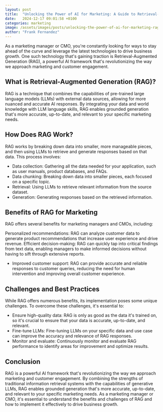 ```yaml
---
layout: post
title:  "Unlocking the Power of AI for Marketing: A Guide to Retrieval-Augmented Generation (RAG)"
date:   2024-12-17 09:01:58 +0100
categories: marketing
image: /assets/images/posts/unlocking-the-power-of-ai-for-marketing-rag.jpeg 
author: "Frank Fernandez"
---
```

As a marketing manager or CMO, you're constantly looking for ways to stay ahead of the curve and leverage the latest technologies to drive business growth. One such technology that's gaining traction is Retrieval-Augmented Generation (RAG), a powerful AI framework that's revolutionizing the way we approach marketing and customer engagement.

## What is Retrieval-Augmented Generation (RAG)?

RAG is a technique that combines the capabilities of pre-trained large language models (LLMs) with external data sources, allowing for more nuanced and accurate AI responses. By integrating your data and world knowledge with LLM language skills, RAG enables grounded generation that's more accurate, up-to-date, and relevant to your specific marketing needs.

## How Does RAG Work?

RAG works by breaking down data into smaller, more manageable pieces, and then using LLMs to retrieve and generate responses based on that data. This process involves:

- Data collection: Gathering all the data needed for your application, such as user manuals, product databases, and FAQs.
- Data chunking: Breaking down data into smaller pieces, each focused on a specific topic.
- Retrieval: Using LLMs to retrieve relevant information from the source dataset.
- Generation: Generating responses based on the retrieved information.

## Benefits of RAG for Marketing

RAG offers several benefits for marketing managers and CMOs, including:

Personalized recommendations: RAG can analyze customer data to generate product recommendations that increase user experience and drive revenue.
Efficient decision-making: RAG can quickly tap into critical findings from text data, enabling managers to make informed decisions without having to sift through extensive reports.
- Improved customer support: RAG can provide accurate and reliable responses to customer queries, reducing the need for human intervention and improving overall customer experience.

## Challenges and Best Practices

While RAG offers numerous benefits, its implementation poses some unique challenges. To overcome these challenges, it's essential to:

- Ensure high-quality data: RAG is only as good as the data it's trained on, so it's crucial to ensure that your data is accurate, up-to-date, and relevant.
- Fine-tune LLMs: Fine-tuning LLMs on your specific data and use case can improve the accuracy and relevance of RAG responses.
- Monitor and evaluate: Continuously monitor and evaluate RAG performance to identify areas for improvement and optimize results.

## Conclusion

RAG is a powerful AI framework that's revolutionizing the way we approach marketing and customer engagement. By combining the strengths of traditional information retrieval systems with the capabilities of generative LLMs, RAG enables grounded generation that's more accurate, up-to-date, and relevant to your specific marketing needs. As a marketing manager or CMO, it's essential to understand the benefits and challenges of RAG and how to implement it effectively to drive business growth.
